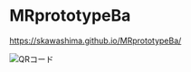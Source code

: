 # MRprototypeBa

https://skawashima.github.io/MRprototypeBa/

![QRコード](https://api.qrserver.com/v1/create-qr-code/?data=https://skawashima.github.io/MRprototypeBa/&size=200x200)
